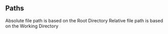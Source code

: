 ## Paths 
Absolute file path is based on the Root Directory
Relative file path is based on the Working Directory


